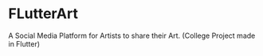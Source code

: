 # FLutterArt
A Social Media Platform for Artists to share their Art. (College Project made in Flutter)
